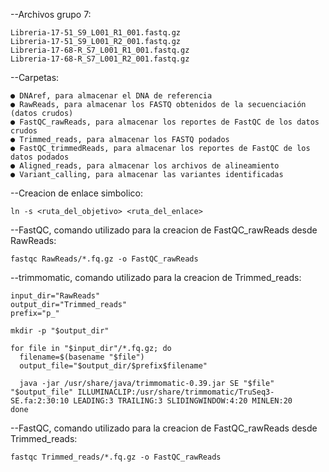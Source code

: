 --Archivos grupo 7:
```
Libreria-17-51_S9_L001_R1_001.fastq.gz
Libreria-17-51_S9_L001_R2_001.fastq.gz
Libreria-17-68-R_S7_L001_R1_001.fastq.gz
Libreria-17-68-R_S7_L001_R2_001.fastq.gz
```

--Carpetas:
```
● DNAref, para almacenar el DNA de referencia
● RawReads, para almacenar los FASTQ obtenidos de la secuenciación (datos crudos)
● FastQC_rawReads, para almacenar los reportes de FastQC de los datos crudos
● Trimmed_reads, para almacenar los FASTQ podados
● FastQC_trimmedReads, para almacenar los reportes de FastQC de los datos podados
● Aligned_reads, para almacenar los archivos de alineamiento
● Variant_calling, para almacenar las variantes identificadas
```

--Creacion de enlace simbolico:
```
ln -s <ruta_del_objetivo> <ruta_del_enlace>
```

--FastQC, comando utilizado para la creacion de FastQC_rawReads desde RawReads:
```
fastqc RawReads/*.fq.gz -o FastQC_rawReads
```

--trimmomatic, comando utilizado para la creacion de Trimmed_reads:
```
input_dir="RawReads"
output_dir="Trimmed_reads"
prefix="p_"

mkdir -p "$output_dir"

for file in "$input_dir"/*.fq.gz; do
  filename=$(basename "$file")
  output_file="$output_dir/$prefix$filename"

  java -jar /usr/share/java/trimmomatic-0.39.jar SE "$file" "$output_file" ILLUMINACLIP:/usr/share/trimmomatic/TruSeq3-SE.fa:2:30:10 LEADING:3 TRAILING:3 SLIDINGWINDOW:4:20 MINLEN:20
done

```

--FastQC, comando utilizado para la creacion de FastQC_rawReads desde Trimmed_reads:
```
fastqc Trimmed_reads/*.fq.gz -o FastQC_rawReads
```

